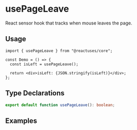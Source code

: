 # usePageLeave

React sensor hook that tracks when mouse leaves the page.

## Usage

```tsx
import { usePageLeave } from "@reactuses/core";

const Demo = () => {
  const isLeft = usePageLeave();

  return <div>isLeft: {JSON.stringify(isLeft)}</div>;
};
```

## Type Declarations

```ts
export default function usePageLeave(): boolean;
```

## Examples
